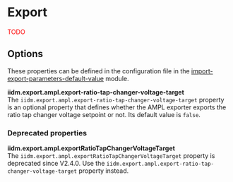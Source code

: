 # Export
<span style="color: red">TODO</span>

## Options

These properties can be defined in the configuration file in the [import-export-parameters-default-value](../../user/configuration/import-export-parameters-default-value.md) module.

**iidm.export.ampl.export-ratio-tap-changer-voltage-target**  
The `iidm.export.ampl.export-ratio-tap-changer-voltage-target` property is an optional property that defines whether the AMPL exporter exports the ratio tap changer voltage setpoint or not. Its default value is `false`.

### Deprecated properties

**iidm.export.ampl.exportRatioTapChangerVoltageTarget**  
The `iidm.export.ampl.exportRatioTapChangerVoltageTarget` property is deprecated since V2.4.0. Use the `iidm.export.ampl.export-ratio-tap-changer-voltage-target` property instead.
